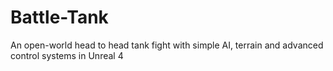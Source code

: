 # Battle-Tank
An open-world head to head tank fight with simple AI, terrain and advanced control systems in Unreal 4
